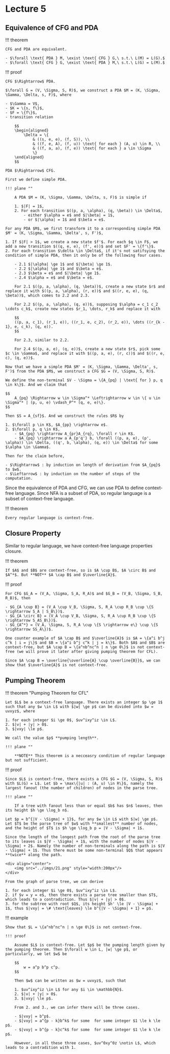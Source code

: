 # Lecture 5

## Equivalence of CFG and PDA

!!! theorem

    CFG and PDA are equivalent.

    - $\forall \text{ PDA } M, \exist \text{ CFG } G,\ s.t.\ L(M) = L(G).$
    - $\forall \text{ CFG } G, \exist \text{ PDA } M,\ s.t.\ L(G) = L(M).$

!!! proof

    CFG $\Rightarrow$ PDA.

    $\forall G = (V, \Sigma, S, R)$, we construct a PDA $M = (K, \Sigma, \Gamma, \Delta, s, F)$, where

    - $\Gamma = V$,
    - $K = \{s, f\}$,
    - $F = \{f\}$,
    - transition relation
        
        $$
        \begin{aligned}
            \Delta = \{
                & ((s, e, e), (f, S)), \\
                & ((f, e, A), (f, u)) \text{ for each } (A, u) \in R, \\
                & ((f, a, a), (f, e)) \text{ for each } a \in \Sigma
                \}
        \end{aligned}
        $$

    PDA $\Rightarrow$ CFG.

    First we define simple PDA.

    !!! plane ""

        A PDA $M = (K, \Sigma, \Gamma, \Delta, s, F)$ is simple if

        1. $|F| = 1$,
        2. For each transition $((p, a, \alpha), (q, \beta)) \in \Delta$,
            - either $\alpha = e$ and $|\beta| = 1$,
            - or $|\alpha| = 1$ and $\beta = e$.
    
    For any PDA $M$, we first transform it to a corresponding simple PDA $M' = (K, \Sigma, \Gamma, \Delta', s, F')$,

    1. If $|F| > 1$, we create a new state $f'$. For each $q \in F$, we add a new transition $((q, e, e), (f', e))$ and set $F' = \{f'\}$.
    2. For each transition $\delta \in \Delta$, if it's not satifsying the condition of simple PDA, then it only be of the following four cases.

        - 2.1 $|\alpha| \ge 1$ and $|\beta| \ge 1$.
        - 2.2 $|\alpha| \ge 1$ and $\beta = e$.
        - 2.3 $\beta = e$ and $|\beta| \ge 1$.
        - 2.4 $\alpha = e$ and $\beta = e$.

        For 2.1 $((p, a, \alpha), (q, \beta))$, create a new state $r$ and replace it with $((p, a, \alpha), (r, e))$ and $((r, e, e), (q, \beta))$, which comes to 2.2 and 2.3.

        For 2.2 $((p, a, \alpha), (q, e))$, supposing $\alpha = c_1 c_2 \cdots c_k$, create new states $r_1, \dots, r_k$ and replace it with 
        
        $$
        ((p, a, c_1), (r_1, e)), ((r_1, e, c_2), (r_2, e)), \dots ((r_{k - 1}, e, c_k), (q, e)).
        $$

        For 2.3, similar to 2.2.

        For 2.4 $((p, a, e), (q, e))$, create a new state $r$, pick some $c \in \Gamma$, and replace it with $((p, a, e), (r, c))$ and $((r, e, c), (q, e))$.

    Now that we have a simple PDA $M' = (K, \Sigma, \Gamma, \Delta', s, F')$ from the PDA $M$, we construct a CFG $G = (V, \Sigma, S, R)$.

    We define the non-terminal $V - \Sigma = \{A_{pq} | \text{ for } p, q \in k\}$. And we claim that

    $$
        A_{pq} \Rightarrow w \in \Sigma^* \Leftrightarrow w \in \{ u \in \Sigma^* | (p, u, e) \vdash_P^* (q, e, e)\}.
    $$

    Then $S = A_{sf}$. And we construct the rules $R$ by

    1. $\forall p \in K$, $A_{pp} \rightarrow e$.
    2. $\forall p, q \in K$,
        - $A_{pq} \rightarrow A_{pr}A_{rq}, \forall r \in K$.
        - $A_{pq} \rightarrow a A_{p'q'} b, \forall ((p, a, e), (p', \alpha)) \in \Delta, ((q', b, \alpha), (q, e)) \in \Delta$ for some $\alpha \in \Gamma$.
    
    Then for the claim before,

    - $\Rightarrow$ : by induction on length of derivation from $A_{pq}$ to $w$.
    - $\Leftarrow$ : by induction on the number of steps of the computation.

Since the equivalence of PDA and CFG, we can use PDA to define context-free language. Since NFA is a subset of PDA, so regular language is a subset of context-free language.

!!! theorem

    Every regular language is context-free.

## Closure Property

Similar to regular language, we have context-free language properties closure.

!!! theorem

    If $A$ and $B$ are context-free, so is $A \cup B$, $A \circ B$ and $A^*$. But **NOT** $A \cap B$ and $\overline{A}$.

!!! proof

    For CFG $G_A = (V_A, \Sigma, S_A, R_A)$ and $G_B = (V_B, \Sigma, S_B, R_B)$, then

    - $G_{A \cup B} = (V_A \cup V_B, \Sigma, S, R_A \cup R_B \cup \{S \rightarrow S_A | S_B\})$.
    - $G_{A \circ B} = (V_A \cup V_B, \Sigma, S, R_A \cup R_B \cup \{S \rightarrow S_AS_B\})$.
    - $G_{A^*} = (V_A, \Sigma, S, R_A \cup \{S \rightarrow e\} \cup \{S \rightarrow SS_A\})$.

    One counter example of $A \cap B$ and $\overline{A}$ is $A = \{a^i b^j c^k | i = j\}$ and $B = \{a^i b^j c^k | j = k\}$. Both $A$ and $B$ are context-free, but $A \cap B = \{a^nb^nc^n | n \ge 0\}$ is not context-free (we will prove it later after giving pumping theorem for CFL).

    Since $A \cap B = \overline{\overline{A} \cup \overline{B}}$, we can show that $\overline{A}$ is not context-free.

## Pumping Theorem

!!! theorem "Pumping Theorem for CFL"

    Let $L$ be a context-free language. There exists an integer $p \ge 1$ such that any $w \in L$ with $|w| \ge p$ can be divided into $w = uvxyz$, where

    1. for each integer $i \ge 0$, $uv^ixy^iz \in L$.
    2. $|v| + |y| > 0$.
    3. $|vxy| \le p$.

    We call the value $p$ **pumping length**.

    !!! plane ""

        **NOTE** This theorem is a necceasry condition of regular language but not sufficient.

!!! proof

    Since $L$ is context-free, there exists a CFG $G = (V, \Sigma, S, R)$ with $L(G) = L$. Let $b = \max\{|u| : (A, u) \in R\}$, namely the largest fanout (the number of children) of nodes in the parse tree.

    !!! plane ""
    
        If a tree with fanout less than or equal $b$ has $n$ leaves, then its height $h \ge \log_b n$.
    
    Let $p = b^{|V - \Sigma| + 1}$, for any $w \in L$ with $|w| \ge p$. Let $T$ be the parse tree of $w$ with **smallest** number of nodes, and the height of $T$ is $h \ge \log_b p = |V - \Sigma| + 1$.
    
    Since the length of the longest path from the root of the parse tree to its leaves is $|V - \Sigma| + 1$, with the number of nodes $|V - \Sigma| + 2$. Namely the number of non-terminals along the path is $|V - \Sigma| + 1$. Thus there must be some non-terminal $Q$ that appears **twice** along the path.

    <div align="center">
	    <img src="../imgs/21.png" style="width:200px"/>
    </div>

    From the graph of parse tree, we can derive

    1. for each integer $i \ge 0$, $uv^ixy^iz \in L$.
    2. if $v = y = e$, then there exists a parse tree smaller than $T$, which leads to a contradiction. Thus $|v| + |y| > 0$.
    3. for the subtree with root $Q$, its height $h' \le |V - \Sigma| + 1$, thus $|vxy| = \# \text{leaves} \le b^{|V - \Sigma| + 1} = p$.

!!! example

    Show that $L = \{a^nb^nc^n | n \ge 0\}$ is not context-free.

    !!! proof
    
        Assume $L$ is context-free. Let $p$ be the pumping length given by the pumping theorem. Then $\forall w \in L, |w| \ge p$, or particularly, we let $w$ be

        $$
            w = a^p b^p c^p.
        $$

        Then $w$ can be written as $w = uvxyz$, such that

        1. $uv^ixy^iz \in L$ for any $i \in \mathbb{N}$.
        2. $|v| + |y| > 0$.
        3. $|vxy| \le p$.

        From 2. and 3., we can infer there will be three cases.

        - $|vxy| = b^p$.
        - $|vxy| = a^{p - k}b^k$ for some  for some integer $1 \le k \le p$.
        - $|vxy| = b^{p - k}c^k$ for some  for some integer $1 \le k \le p$.

        However, in all these three cases, $uv^0xy^0z \notin L$, which leads to a contradition with 1.